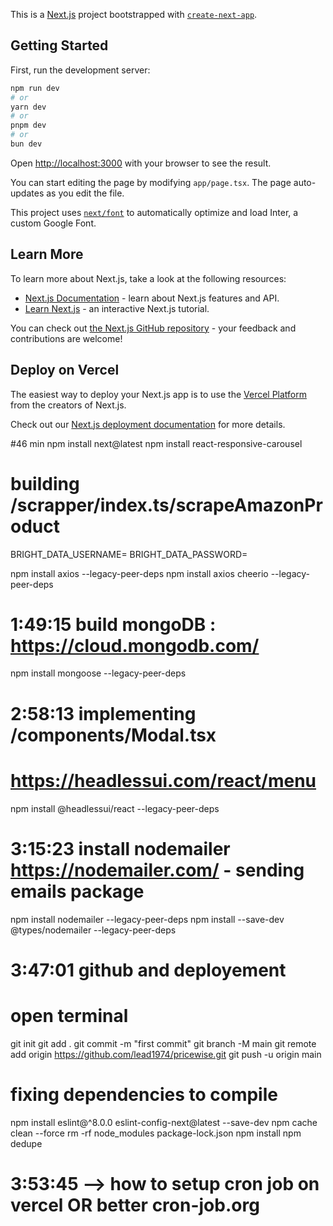 This is a [Next.js](https://nextjs.org/) project bootstrapped with [`create-next-app`](https://github.com/vercel/next.js/tree/canary/packages/create-next-app).

## Getting Started

First, run the development server:

```bash
npm run dev
# or
yarn dev
# or
pnpm dev
# or
bun dev
```

Open [http://localhost:3000](http://localhost:3000) with your browser to see the result.

You can start editing the page by modifying `app/page.tsx`. The page auto-updates as you edit the file.

This project uses [`next/font`](https://nextjs.org/docs/basic-features/font-optimization) to automatically optimize and load Inter, a custom Google Font.

## Learn More

To learn more about Next.js, take a look at the following resources:

- [Next.js Documentation](https://nextjs.org/docs) - learn about Next.js features and API.
- [Learn Next.js](https://nextjs.org/learn) - an interactive Next.js tutorial.

You can check out [the Next.js GitHub repository](https://github.com/vercel/next.js/) - your feedback and contributions are welcome!

## Deploy on Vercel

The easiest way to deploy your Next.js app is to use the [Vercel Platform](https://vercel.com/new?utm_medium=default-template&filter=next.js&utm_source=create-next-app&utm_campaign=create-next-app-readme) from the creators of Next.js.

Check out our [Next.js deployment documentation](https://nextjs.org/docs/deployment) for more details.

#46 min
npm install next@latest
npm install react-responsive-carousel

# building /scrapper/index.ts/scrapeAmazonProduct

BRIGHT_DATA_USERNAME=
BRIGHT_DATA_PASSWORD=

npm install axios --legacy-peer-deps
npm install axios cheerio --legacy-peer-deps

# 1:49:15 build mongoDB : https://cloud.mongodb.com/

npm install mongoose --legacy-peer-deps

# 2:58:13 implementing /components/Modal.tsx

# https://headlessui.com/react/menu

npm install @headlessui/react --legacy-peer-deps

# 3:15:23 install nodemailer https://nodemailer.com/ - sending emails package

npm install nodemailer --legacy-peer-deps
npm install --save-dev @types/nodemailer --legacy-peer-deps

# 3:47:01 github and deployement

# open terminal

git init
git add .
git commit -m "first commit"
git branch -M main
git remote add origin https://github.com/lead1974/pricewise.git
git push -u origin main

# fixing dependencies to compile

npm install eslint@^8.0.0 eslint-config-next@latest --save-dev
npm cache clean --force
rm -rf node_modules package-lock.json
npm install
npm dedupe

# 3:53:45 --> how to setup cron job on vercel OR better cron-job.org
